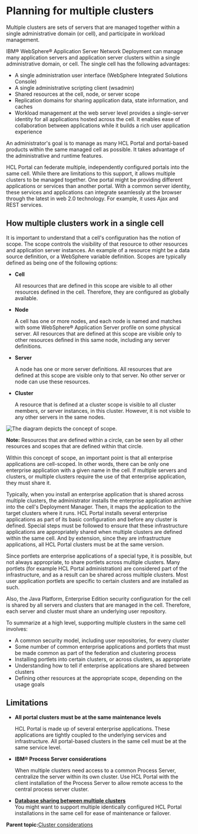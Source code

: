 # Planning for multiple clusters

Multiple clusters are sets of servers that are managed together within a single administrative domain \(or cell\), and participate in workload management.

IBM® WebSphere® Application Server Network Deployment can manage many application servers and application server clusters within a single administrative domain, or cell. The single cell has the following advantages:

-   A single administration user interface \(WebSphere Integrated Solutions Console\)
-   A single administrative scripting client \(wsadmin\)
-   Shared resources at the cell, node, or server scope
-   Replication domains for sharing application data, state information, and caches
-   Workload management at the web server level provides a single-server identity for all applications hosted across the cell. It enables ease of collaboration between applications while it builds a rich user application experience

An administrator's goal is to manage as many HCL Portal and portal-based products within the same managed cell as possible. It takes advantage of the administrative and runtime features.

HCL Portal can federate multiple, independently configured portals into the same cell. While there are limitations to this support, it allows multiple clusters to be managed together. One portal might be providing different applications or services than another portal. With a common server identity, these services and applications can integrate seamlessly at the browser through the latest in web 2.0 technology. For example, it uses Ajax and REST services.

## How multiple clusters work in a single cell

It is important to understand that a cell's configuration has the notion of scope. The scope controls the visibility of that resource to other resources and application server instances. An example of a resource might be a data source definition, or a WebSphere variable definition. Scopes are typically defined as being one of the following options:

-   **Cell**

    All resources that are defined in this scope are visible to all other resources defined in the cell. Therefore, they are configured as globally available.

-   **Node**

    A cell has one or more nodes, and each node is named and matches with some WebSphere® Application Server profile on some physical server. All resources that are defined at this scope are visible only to other resources defined in this same node, including any server definitions.

-   **Server**

    A node has one or more server definitions. All resources that are defined at this scope are visible only to that server. No other server or node can use these resources.

-   **Cluster**

    A resource that is defined at a cluster scope is visible to all cluster members, or server instances, in this cluster. However, it is not visible to any other servers in the same nodes.


![The diagram depicts the concept of scope. ](../images/clusm_singlecell.jpg)

**Note:** Resources that are defined within a circle, can be seen by all other resources and scopes that are defined within that circle.

Within this concept of scope, an important point is that all enterprise applications are cell-scoped. In other words, there can be only one enterprise application with a given name in the cell. If multiple servers and clusters, or multiple clusters require the use of that enterprise application, they must share it.

Typically, when you install an enterprise application that is shared across multiple clusters, the administrator installs the enterprise application archive into the cell's Deployment Manager. Then, it maps the application to the target clusters where it runs. HCL Portal installs several enterprise applications as part of its basic configuration and before any cluster is defined. Special steps must be followed to ensure that these infrastructure applications are appropriately shared when multiple clusters are defined within the same cell. And by extension, since they are infrastructure applications, all HCL Portal clusters must be at the same version.

Since portlets are enterprise applications of a special type, it is possible, but not always appropriate, to share portlets across multiple clusters. Many portlets \(for example HCL Portal administration\) are considered part of the infrastructure, and as a result can be shared across multiple clusters. Most user application portlets are specific to certain clusters and are installed as such.

Also, the Java Platform, Enterprise Edition security configuration for the cell is shared by all servers and clusters that are managed in the cell. Therefore, each server and cluster must share an underlying user repository.

To summarize at a high level, supporting multiple clusters in the same cell involves:

-   A common security model, including user repositories, for every cluster
-   Some number of common enterprise applications and portlets that must be made common as part of the federation and clustering process
-   Installing portlets into certain clusters, or across clusters, as appropriate
-   Understanding how to tell if enterprise applications are shared between clusters
-   Defining other resources at the appropriate scope, depending on the usage goals

## Limitations

-   **All portal clusters must be at the same maintenance levels**

    HCL Portal is made up of several enterprise applications. These applications are tightly coupled to the underlying services and infrastructure. All portal-based clusters in the same cell must be at the same service level.

-   **IBM® Process Server considerations**

    When multiple clusters need access to a common Process Server, centralize the server within its own cluster. Use HCL Portal with the client installation of the Process Server to allow remote access to the central process server cluster.


-   **[Database sharing between multiple clusters](../plan/clusm_dbshare.md)**  
You might want to support multiple identically configured HCL Portal installations in the same cell for ease of maintenance or failover.

**Parent topic:**[Cluster considerations](../plan/plan_clus_ovr.md)

